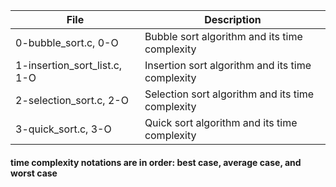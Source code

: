 File | Description
--- | ---
0-bubble_sort.c, 0-O | Bubble sort algorithm and its time complexity
1-insertion_sort_list.c, 1-O | Insertion sort algorithm and its time complexity
2-selection_sort.c, 2-O | Selection sort algorithm and its time complexity
3-quick_sort.c, 3-O | Quick sort algorithm and its time complexity

#### time complexity notations are in order: best case, average case, and worst case
